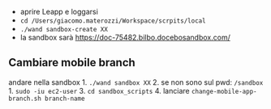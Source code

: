* aprire Leapp e loggarsi
* `cd /Users/giacomo.materozzi/Workspace/scrpits/local`
* `./wand sandbox-create XX`
* la sandbox sarà https://doc-75482.bilbo.docebosandbox.com/

## Cambiare mobile branch

andare nella sandbox 
	1. `./wand sandbox XX`
	2. se non sono sul pwd: `/sandbox` 
		1. `sudo -iu ec2-user`
	3. `cd sandbox_scripts` 
	4. lanciare `change-mobile-app-branch.sh branch-name`